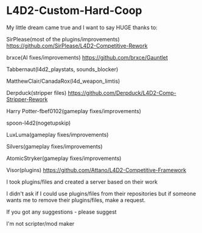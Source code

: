 # L4D2-Custom-Hard-Coop

My little dream came true and I want to say HUGE thanks to:

SirPlease(most of the plugins/improvements) https://github.com/SirPlease/L4D2-Competitive-Rework

brxce(AI fixes/improvements) https://github.com/brxce/Gauntlet 

Tabbernaut(l4d2_playstats, sounds_blocker)

MatthewClair/CanadaRox(l4d_weapon_limtis)

Derpduck(stripper files) https://github.com/Derpduck/L4D2-Comp-Stripper-Rework

Harry Potter-fbef0102(gameplay fixes/improvements)

spoon-l4d2(nogetupskip)

LuxLuma(gameplay fixes/improvements)

Silvers(gameplay fixes/improvements)

AtomicStryker(gameplay fixes/improvements) 

Visor(plugins) https://github.com/Attano/L4D2-Competitive-Framework

I took plugins/files and created a server based on their work

I didn't ask if I could use plugins/files from their repositories but if someone wants me to remove their plugins/files, make a request.

If you got any suggestions - please suggest

I'm not scripter/mod maker
